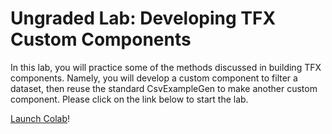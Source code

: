 # Ungraded Lab: Developing TFX Custom Components

In this lab, you will practice some of the methods discussed in building TFX components. Namely, you will develop a custom component to filter a dataset, then reuse the standard CsvExampleGen to make another custom component. Please click on the link below to start the lab.

[Launch Colab](https://colab.research.google.com/github/https-deeplearning-ai/machine-learning-engineering-for-production-public/blob/main/course4/week3-ungraded-labs/C4_W3_Lab_2_TFX_Custom_Components.ipynb)!
